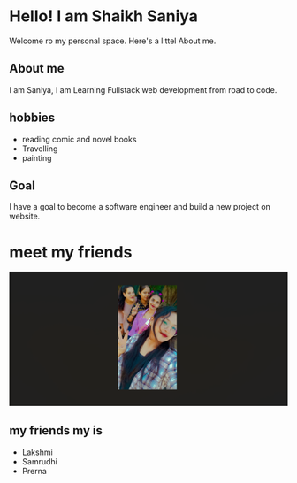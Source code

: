 # Hello! I am Shaikh Saniya

Welcome ro my personal space. Here's a littel About me.

## About me

 I am Saniya, I am Learning Fullstack web development from road to code.

 ## hobbies
 - reading comic and novel books
 - Travelling
 - painting

 ## Goal

 I have a goal to become a software engineer and build a new project on website.

# meet my friends


![groupphoto](photo.png)

## my friends my is
- Lakshmi
- Samrudhi
- Prerna
